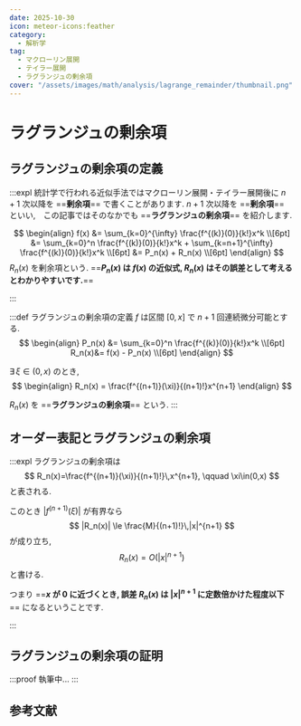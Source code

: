 ```yaml
---
date: 2025-10-30
icon: meteor-icons:feather
category:
  - 解析学
tag:
  - マクローリン展開
  - テイラー展開
  - ラグランジュの剰余項
cover: "/assets/images/math/analysis/lagrange_remainder/thumbnail.png"
---
```


<!-- more -->

# ラグランジュの剰余項
## ラグランジュの剰余項の定義
:::expl
統計学で行われる近似手法ではマクローリン展開・テイラー展開後に $n+1$ 次以降を ==**剰余項**== で書くことがあります.
$n+1$ 次以降を ==**剰余項**== といい,　この記事ではそのなかでも ==**ラグランジュの剰余項**== を紹介します.

$$
\begin{align}
f(x) &= \sum_{k=0}^{\infty} \frac{f^{(k)}(0)}{k!}x^k \\[6pt]
&= \sum_{k=0}^n \frac{f^{(k)}(0)}{k!}x^k + \sum_{k=n+1}^{\infty} \frac{f^{(k)}(0)}{k!}x^k \\[6pt]
&= P_n(x) + R_n(x) \\[6pt]
\end{align}
$$
$R_n(x)$ を剰余項という.
==**$P_n(x)$ は $f(x)$ の近似式, $R_n(x)$ はその誤差として考えるとわかりやすいです.**==

:::

:::def ラグランジュの剰余項の定義
$f$ は区間 $[0, x]$ で $n+1$ 回連続微分可能とする.
$$
\begin{align}
P_n(x) &= \sum_{k=0}^n \frac{f^{(k)}(0)}{k!}x^k \\[6pt]
R_n(x)&= f(x) - P_n(x) \\[6pt]
\end{align}
$$

$\exists\,\xi \in (0, x)$ のとき,
$$
\begin{align}
R_n(x) = \frac{f^{(n+1)}(\xi)}{(n+1)!}x^{n+1}
\end{align}
$$

$R_n(x)$ を ==**ラグランジュの剰余項**== という.
:::

## オーダー表記とラグランジュの剰余項

:::expl
ラグランジュの剰余項は
$$
R_n(x)=\frac{f^{(n+1)}(\xi)}{(n+1)!}\,x^{n+1}, \qquad \xi\in(0,x)
$$
と表される.

このとき $|f^{(n+1)}(\xi)|$ が有界なら
$$
|R_n(x)| \le \frac{M}{(n+1)!}\,|x|^{n+1}
$$
が成り立ち,
$$
R_n(x)=O(|x|^{n+1})
$$
と書ける.

つまり ==**$x$ が $0$ に近づくとき, 誤差 $R_n(x)$ は $|x|^{n+1}$ に定数倍かけた程度以下**== になるということです.

:::

## ラグランジュの剰余項の証明
:::proof
執筆中...
:::

## 参考文献
<AffiliateBook id="official1"/>
<AffiliateBook id="takemura_gen_stats"/>
<AffiliateBook id="fullscalemath"/>